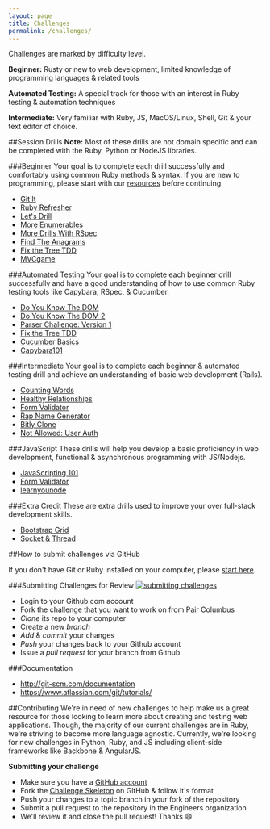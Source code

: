 ```yaml
---
layout: page
title: Challenges
permalink: /challenges/
---
```


Challenges are marked by difficulty level.

__Beginner:__ Rusty or new to web development, limited knowledge of programming languages & related tools

__Automated Testing:__ A special track for those with an interest in Ruby testing & automation techniques

__Intermediate:__ Very familiar with Ruby, JS, MacOS/Linux, Shell, Git & your text editor of choice.

##Session Drills
__Note:__ Most of these drills are not domain specific and can be completed with the Ruby, Python or NodeJS libraries.

###Beginner
Your goal is to complete each drill successfully and comfortably using common Ruby methods & syntax. If you are new to programming, please start with our [resources](/resources/) before continuing.

 - [Git It](https://github.com/paircolumbus/Git-It)
 - [Ruby Refresher](https://github.com/paircolumbus/RubyRefresher)  
 - [Let's Drill](https://github.com/paircolumbus/LetsDrill)
 - [More Enumerables](https://github.com/paircolumbus/MoreEnumerables)
 - [More Drills With RSpec](https://github.com/paircolumbus/MoreDrillsWithRSpec)
 - [Find The Anagrams](https://github.com/paircolumbus/FindTheAnagrams)
 - [Fix the Tree TDD](https://github.com/paircolumbus/FixTheTreeTDD)
 - [MVCgame](https://github.com/paircolumbus/MVCgame)

###Automated Testing
Your goal is to complete each beginner drill successfully and have a good understanding of how to use common Ruby testing tools like Capybara, RSpec, & Cucumber.

 - [Do You Know The DOM](https://github.com/paircolumbus/DoYouKnowTheDOM)
 - [Do You Know The DOM 2](https://github.com/paircolumbus/DoYouKnowTheDom2)  
 - [Parser Challenge: Version 1](https://github.com/paircolumbus/ParserChallenge1)
 - [Fix the Tree TDD](https://github.com/paircolumbus/FixTheTreeTDD)
 - [Cucumber Basics](https://github.com/paircolumbus/CucumberBasics)
 - [Capybara101](https://github.com/paircolumbus/Capybara101)

###Intermediate
Your goal is to complete each beginner & automated testing drill and achieve an understanding of basic web development (Rails).

 - [Counting Words](https://github.com/paircolumbus/CountingWords)
 - [Healthy Relationships](https://github.com/paircolumbus/HealthyRelationships)
 - [Form Validator](https://github.com/paircolumbus/FormValidator)
 - [Rap Name Generator](https://github.com/paircolumbus/RapNameGenerator)  
 - [Bitly Clone](https://github.com/paircolumbus/BitlyClone)
 - [Not Allowed: User Auth](https://github.com/paircolumbus/NotAllowed)  

###JavaScript
These drills will help you develop a basic proficiency in web development, functional & asynchronous programming with JS/Nodejs.

 - [JavaScripting 101](https://github.com/paircolumbus/javascripting101)
 - [Form Validator](https://github.com/paircolumbus/FormValidator)
 - [learnyounode](https://github.com/paircolumbus/learnyounode)

###Extra Credit
These are extra drills used to improve your over full-stack development skills.

 - [Bootstrap Grid](https://github.com/paircolumbus/BootstrapGridSystem)
 - [Socket & Thread](https://github.com/paircolumbus/SocketAndThread)

##How to submit challenges via GitHub

If you don't have Git or Ruby installed on your computer, please [start here](/getting_started/).

###Submitting Challenges for Review
[![submitting challenges](http://i.imgur.com/6dZYqjx.gif)](http://imgur.com/6dZYqjx)

- Login to your Github.com account
- Fork the challenge that you want to work on from Pair Columbus
- _Clone_ its repo to your computer
- Create a new _branch_
- _Add_ & _commit_ your changes
- _Push_ your changes back to your Github account
- Issue a _pull request_ for your branch from Github

###Documentation
- <http://git-scm.com/documentation>
- <https://www.atlassian.com/git/tutorials/>

##Contributing
We're in need of new challenges to help make us a great resource for those looking to learn more about creating and testing web applications. Though, the majority of our current challenges are in Ruby, we're striving to become more language agnostic. Currently, we're looking for new challenges in Python, Ruby, and JS including client-side frameworks like Backbone & AngularJS.

__Submitting your challenge__
- Make sure you have a [GitHub account](https://github.com/signup/free)
- Fork the [Challenge Skeleton](https://github.com/paircolumbus/ChallengeSkeleton) on GitHub & follow it's format
- Push your changes to a topic branch in your fork of the repository
- Submit a pull request to the repository in the Engineers organization
- We'll review it and close the pull request! Thanks :smile:
